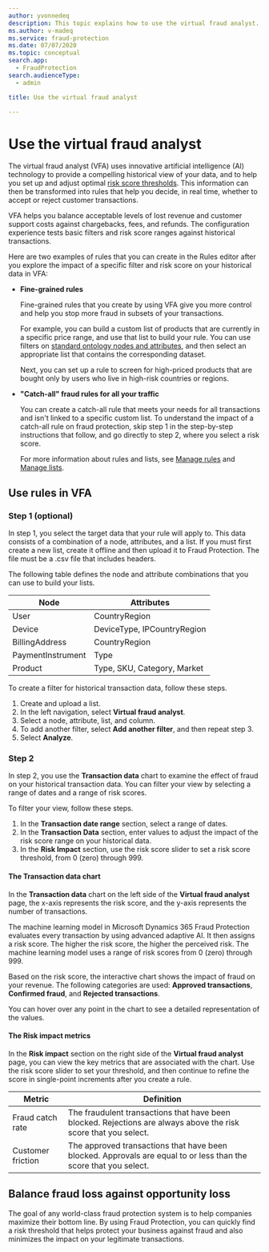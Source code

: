 ```yaml
---
author: yvonnedeq
description: This topic explains how to use the virtual fraud analyst.
ms.author: v-madeq
ms.service: fraud-protection
ms.date: 07/07/2020
ms.topic: conceptual
search.app: 
  - FraudProtection
search.audienceType:
  - admin

title: Use the virtual fraud analyst

---
```


# Use the virtual fraud analyst

The virtual fraud analyst (VFA) uses innovative artificial intelligence (AI) technology to provide a compelling historical view of your data, and to help you set up and adjust optimal [risk score thresholds](scorecard.md). This information can then be transformed into rules that help you decide, in real time, whether to accept or reject customer transactions.

VFA helps you balance acceptable levels of lost revenue and customer support costs against chargebacks, fees, and refunds. The configuration experience tests basic filters and risk score ranges against historical transactions.

Here are two examples of rules that you can create in the Rules editor after you explore the impact of a specific filter and risk score on your historical data in VFA:

- **Fine-grained rules**

    Fine-grained rules that you create by using VFA give you more control and help you stop more fraud in subsets of your transactions.

    For example, you can build a custom list of products that are currently in a specific price range, and use that list to build your rule. You can use filters on [standard ontology nodes and attributes](graph-explorer.md), and then select an appropriate list that contains the corresponding dataset.

    Next, you can set up a rule to screen for high-priced products that are bought only by users who live in high-risk countries or regions.

- **"Catch-all" fraud rules for all your traffic**

    You can create a catch-all rule that meets your needs for all transactions and isn't linked to a specific custom list. To understand the impact of a catch-all rule on fraud protection, skip step 1 in the step-by-step instructions that follow, and go directly to step 2, where you select a risk score. 

    For more information about rules and lists, see [Manage rules](rules.md) and [Manage lists](lists.md).


## Use rules in VFA

### Step 1 (optional)

In step 1, you select the target data that your rule will apply to. This data consists of a combination of a node, attributes, and a list. If you must first create a new list, create it offline and then upload it to Fraud Protection. The file must be a .csv file that includes headers.

The following table defines the node and attribute combinations that you can use to build your lists. 

| Node | Attributes |
|---|---|
| User | CountryRegion |
| Device | DeviceType, IPCountryRegion |
| BillingAddress | CountryRegion |
| PaymentInstrument | Type |
| Product | Type, SKU, Category, Market |

To create a filter for historical transaction data, follow these steps.

1. Create and upload a list.
1. In the left navigation, select **Virtual fraud analyst**.
1. Select a node, attribute, list, and column.
1. To add another filter, select **Add another filter**, and then repeat step 3.
1. Select **Analyze**.

### Step 2

In step 2, you use the **Transaction data** chart to examine the effect of fraud on your historical transaction data. You can filter your view by selecting a range of dates and a range of risk scores. 

To filter your view, follow these steps.

1. In the **Transaction date range** section, select a range of dates.
1. In the **Transaction Data** section, enter values to adjust the impact of the risk score range on your historical data.
1. In the **Risk Impact** section, use the risk score slider to set a risk score threshold, from 0 (zero) through 999.

#### The Transaction data chart

In the **Transaction data** chart on the left side of the **Virtual fraud analyst** page, the x-axis represents the risk score, and the y-axis represents the number of transactions.

The machine learning model in Microsoft Dynamics 365 Fraud Protection evaluates every transaction by using advanced adaptive AI. It then assigns a risk score. The higher the risk score, the higher the perceived risk. The machine learning model uses a range of risk scores from 0 (zero) through 999.

Based on the risk score, the interactive chart shows the impact of fraud on your revenue. The following categories are used: **Approved transactions**, **Confirmed fraud**, and **Rejected transactions**. 

You can hover over any point in the chart to see a detailed representation of the values.

#### The Risk impact metrics

In the **Risk impact** section on the right side of the **Virtual fraud analyst** page, you can view the key metrics that are associated with the chart. Use the risk score slider to set your threshold, and then continue to refine the score in single-point increments after you create a rule.

| Metric | Definition |
|---|---|
| Fraud catch rate | The fraudulent transactions that have been blocked. Rejections are always above the risk score that you select. |
| Customer friction | The approved transactions that have been blocked. Approvals are equal to or less than the score that you select. |

## Balance fraud loss against opportunity loss

The goal of any world-class fraud protection system is to help companies maximize their bottom line. By using Fraud Protection, you can quickly find a risk threshold that helps protect your business against fraud and also minimizes the impact on your legitimate transactions.
